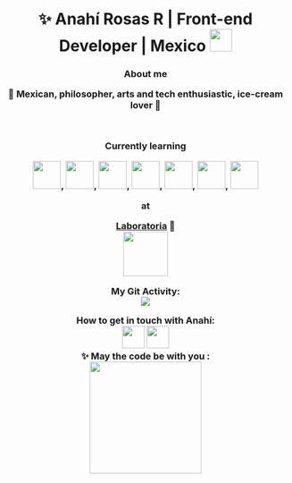 <div align="center">

<h1 align="center"> ✨ Anahí Rosas R | Front-end Developer | Mexico <img src="https://media.giphy.com/media/2Yj2vRSHrhZIUyVPGl/giphy.gif" width="40"></h3>
<h3 align="center"> About me<br>
  <p> 💜 Mexican, philosopher, arts and tech enthusiastic, ice-cream lover 💜</p> <br>
    


Currently learning <br>

<img src ="https://media.giphy.com/media/SS8CV2rQdlYNLtBCiF/source.gif" width="50">,          <img src= "https://media.giphy.com/media/dC3EHvqJ61hNReoxMV/giphy.gif" width="50">,    <img src="https://media.giphy.com/media/XAxylRMCdpbEWUAvr8/giphy.gif" width="50">,   <img src="https://media.giphy.com/media/fsEaZldNC8A1PJ3mwp/giphy.gif" width ="50">,   <img src="https://media.giphy.com/media/Ri2TUcKlaOcaDBxFpY/giphy.gif" width="50" >,   <img src="https://media.giphy.com/media/kH1DBkPNyZPOk0BxrM/giphy.gif" width="50">,   <img src= "https://media.giphy.com/media/XAxylRMCdpbEWUAvr8/giphy.gif" width="50">


at <br> 

[Laboratoria](https://www.laboratoria.la/) 💛  <br> 
<img src="https://media.giphy.com/media/YqWwG9OLqD3LzbGoZU/giphy.gif" width="80">

My Git Activity: <br>
<img src= "https://github-readme-stats.vercel.app/api?username=anahir21&show_icons=true&theme=radical">


 
How to get in touch with Anahí: <br>
<a href="mailto:an211291@hotmail.com "><img src="https://media.giphy.com/media/5axRZ5SMhky9Kj60xk/giphy.gif" width="40"></a> <a href="https://www.linkedin.com/in/anahi-rosas-rivas/" target="_blank"> <img src="https://img.icons8.com/doodle/48/000000/linkedin--v2.png" width="40"/></a>
<br>✨ May the code be with you : <br>
<img align= "center" src= "https://media.giphy.com/media/3bu85lsWhBTlWcOMN6/giphy.gif" width="200">
</div>
<!---
anahir21/anahir21 is a ✨ special ✨ repository because its `README.md` (this file) appears on your GitHub profile.
You can click the Preview link to take a look at your changes.
--->
